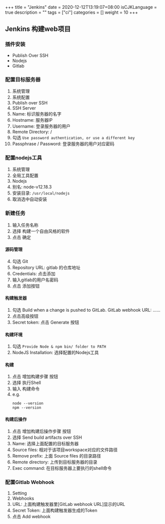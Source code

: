 +++
title = "Jenkins"
date = 2020-12-12T13:19:07+08:00
isCJKLanguage = true
description = ""
tags = ["ci"]
categories = []
weight = 10
+++


## Jenkins 构建web项目

### 插件安装
* Publish Over SSH
* Nodejs
* Gitlab

### 配置目标服务器
1. 系统管理
2. 系统配置
3. Publish over SSH
4. SSH Server
5. Name: 标识服务器的名字
6. Hostname: 服务器IP
7. Username: 登录服务器的用户
8. Remote Directory: /
9. 勾选 `Use password authentication, or use a different key`
10. Passphrase / Password: 登录服务器的用户对应密码

### 配置nodejs工具
1. 系统管理
2. 全局工具配置
3. Nodejs
4. 别名: node-v12.18.3
5. 安装目录: `/usr/local/nodejs`
6. 取消选中自动安装

### 新建任务
1. 输入任务名称
2. 选择 构建一个自由风格的软件
3. 点击 确定

#### 源码管理
4. 勾选 Git
5. Repository URL: gitlab 的仓库地址
6. Credentials: 点击添加
7. 输入gitlab的用户名密码
8. 点击 添加按钮

#### 构建触发器
1. 勾选 Build when a change is pushed to GitLab. GitLab webhook URL: ......
2. 点击高级按钮
3. Secret token: 点击 Generate 按钮

#### 构建环境
1. 勾选 `Provide Node & npm bin/ folder to PATH`
2. NodeJS Installation: 选择配置的Nodejs工具

#### 构建
1. 点击 增加构建步骤 按钮
2. 选择 执行Shell
3. 输入 构建命令
4. e.g.
   ```shell
   node --version
   npm --version
   ```
#### 构建后操作
1. 点击 增加构建后操作步骤 按钮
2. 选择 Send build artifacts over SSH
3. Name: 选择上面配置的目标服务器
4. Source files: 相对于该项目workspace对应的文件路径
5. Remove prefix: 上面 Source files 的目录路径
6. Remote directory: 上传到目标服务器的目录
7. Exec command: 在目标服务器上要执行的shell命令

### 配置Gitlab Webhook
1. Setting
2. Webhooks
3. URL: 上面构建触发器里[GitLab webhook URL]显示的URL
4. Secret Token: 上面构建触发器生成的Token
5. 点击 Add webhook

